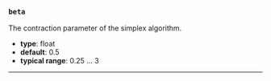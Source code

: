 ### `beta`

The contraction parameter of the simplex algorithm.

  - **type**: float
  - **default**: 0.5
  - **typical range**: 0.25 ... 3

---